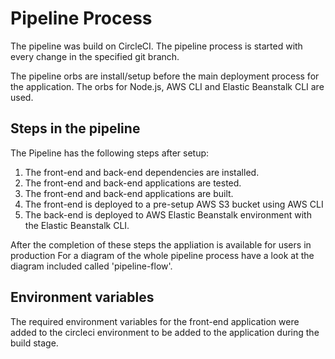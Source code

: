 # Pipeline Process

The pipeline was build on CircleCI. 
The pipeline process is started with every change in the specified git branch.

The pipeline orbs are install/setup before the main deployment process for the application.
The orbs for Node.js, AWS CLI and Elastic Beanstalk CLI are used.

## Steps in the pipeline
The Pipeline has the following steps after setup:
1. The front-end and back-end dependencies are installed.
2. The front-end and back-end applications are tested. 
3. The front-end and back-end applications are built.
4. The front-end is deployed to a pre-setup AWS S3 bucket using AWS CLI
5. The back-end is deployed to AWS Elastic Beanstalk environment with the Elastic Beanstalk CLI.

After the completion of these steps the appliation is available for users in production
For a diagram of the whole pipeline process have a look at the diagram included called 'pipeline-flow'.


## Environment variables
The required environment variables for the front-end application were added to the circleci environment to be added to the application during the build stage.